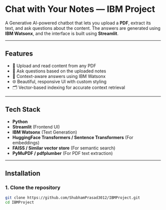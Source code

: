 # Chat with Your Notes — IBM Project

A Generative AI-powered chatbot that lets you upload a **PDF**, extract its text, and ask questions about the content. The answers are generated using **IBM Watsonx**, and the interface is built using **Streamlit**.

---

## Features

- 📄 Upload and read content from any PDF
- 🤖 Ask questions based on the uploaded notes
- 🧠 Context-aware answers using IBM Watsonx
- 🌐 Beautiful, responsive UI with custom styling
- 🗂️ Vector-based indexing for accurate context retrieval

---

## Tech Stack

- **Python**
- **Streamlit** (Frontend UI)
- **IBM Watsonx** (Text Generation)
- **HuggingFace Transformers / Sentence Transformers** (For embeddings)
- **FAISS / Similar vector store** (For semantic search)
- **PyMuPDF / pdfplumber** (For PDF text extraction)

---

## Installation

### 1. Clone the repository

```bash
git clone https://github.com/ShubhamPrasad3012/IBMProject.git
cd IBMProject
